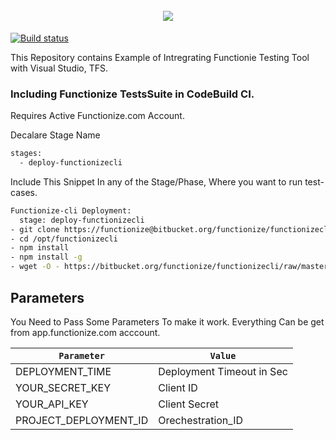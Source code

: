 <h1 align="center">
  <br>
   <img src="https://app.functionize.com/views/images/logo/logo-small.png"/>
  <br>
</h1>

[![Build status](https://functionize.visualstudio.com/MS_Project/_apis/build/status/MS_Project-Docker%20container-CI)](https://functionize.visualstudio.com/MS_Project/_build/latest?definitionId=1)

This Repository contains Example of Intregrating Functionie Testing Tool with Visual Studio, TFS.

### Including Functionize TestsSuite in CodeBuild CI.

Requires Active Functionize.com Account.

Decalare Stage Name
```bash
stages:
  - deploy-functionizecli
```

Include This Snippet In any of the Stage/Phase, Where you want to run test-cases.
```bash
Functionize-cli Deployment:
  stage: deploy-functionizecli
- git clone https://functionize@bitbucket.org/functionize/functionizecli.git /opt/functionizecli
- cd /opt/functionizecli
- npm install
- npm install -g
- wget -O - https://bitbucket.org/functionize/functionizecli/raw/master/ThirdParty_run.sh | bash
```


## Parameters

You Need to Pass Some Parameters To make it work. Everything Can be get from app.functionize.com acccount.

| `Parameter`           | `Value`                   |
| --------------------- | ------------------------- |
| DEPLOYMENT_TIME       | Deployment Timeout in Sec |
| YOUR_SECRET_KEY       | Client ID                 |
| YOUR_API_KEY          | Client Secret             |
| PROJECT_DEPLOYMENT_ID | Orechestration_ID         |

